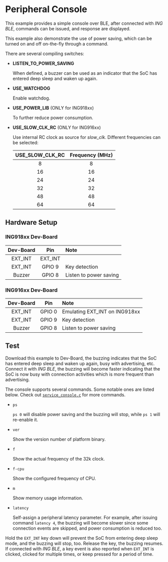 # Peripheral Console

This example provides a simple console over BLE, after connected with _ING BLE_, commands can be
issued, and response are displayed.

This example also demonstrate the use of power saving, which can be turned on and off on-the-fly
through a command.

There are several compiling switches:

* **LISTEN_TO_POWER_SAVING**

    When defined, a buzzer can be used as an indicator that the SoC has entered deep sleep and waken
    up again.

* **USE_WATCHDOG**

    Enable watchdog.

* **USE_POWER_LIB** (ONLY for ING918xx)

    To further reduce power consumption.

* **USE_SLOW_CLK_RC** (ONLY for ING916xx)

    Use internal RC clock as source for _slow_clk_. Different frequencies can be
    selected:

    | **USE_SLOW_CLK_RC**  | Frequency (MHz)    |
    |:--------:|:-----------:|
    | 8  | 8  |
    | 16 | 16 |
    | 24 | 24 |
    | 32 | 32 |
    | 48 | 48 |
    | 64 | 64 |

## Hardware Setup

### ING918xx Dev-Board

| Dev-Board| Pin  | Note                                    |
|:--------:|:----:|:----------------------------------------|
| EXT_INT  | EXT_INT |                              |
| EXT_INT  | GPIO 9  | Key detection                |
| Buzzer   | GPIO 8  | Listen to power saving       |


### ING916xx Dev-Board

| Dev-Board| Pin  | Note|
|:--------:|:----:|:----------------------------------------|
| EXT_INT  | GPIO 0  | Emulating EXT_INT on ING918xx        |
| EXT_INT  | GPIO 9  | Key detection                        |
| Buzzer   | GPIO 8  | Listen to power saving               |

## Test

Download this example to Dev-Board, the buzzing indicates that the SoC has entered deep sleep and waken
up again, busy with advertising, etc. Connect it with _ING BLE_, the buzzing will become faster indicating
that the SoC is now busy with connection activities which is more frequent than advertising.

The console supports several commands. Some notable ones are listed below. Check out
[`service_console.c`](../src/service_console.c) for more commands.

* `ps`

    `ps 0` will disable power saving and the buzzing will stop, while `ps 1` will re-enable it.

* `ver`

    Show the version number of platform binary.

* `f`

    Show the actual frequency of the 32k clock.

* `f-cpu`

    Show the configured frequency of CPU.

* `m`

    Show memory usage information.

* `latency`

    Self-assign a peripheral latency parameter. For example, after issuing command `latency 4`, the buzzing
    will become slower since some connection events are skipped, and power consumption is reduced too.

Hold the `EXT_INT` key down will prevent the SoC from entering deep sleep mode, and the buzzing will
stop, too. Release the key, the buzzing resumes. If connected with _ING BLE_, a key event is also
reported when `EXT_INT` is clicked, clicked for multiple times, or keep pressed for a period of time.